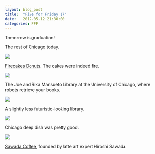 ```yaml
---
layout: blog_post
title:  "Five for Friday 17"
date:   2017-05-12 21:30:00
categories: FFF
---
```


Tomorrow is graduation!

The rest of Chicago today.

![][Firecakes]

[Firecakes Donuts](http://www.firecakesdonuts.com/). The cakes were indeed fire.

![][Library]

The Joe and Rika Mansueto Library at the University of Chicago, where robots retrieve your books.

![][Library 2]

A slightly less futuristic-looking library.

![][Lou Malnati's]

Chicago deep dish was pretty good.

![][Sawada]

[Sawada Coffee](http://sawadacoffee.com/), founded by latte art expert Hiroshi Sawada.

[Firecakes]: https://raw.githubusercontent.com/echiou/echiou.github.io-images/master/FFF/FFF18/1.jpg
[Library]: https://raw.githubusercontent.com/echiou/echiou.github.io-images/master/FFF/FFF18/2.jpg
[Library 2]: https://raw.githubusercontent.com/echiou/echiou.github.io-images/master/FFF/FFF18/3.jpg
[Lou Malnati's]: https://raw.githubusercontent.com/echiou/echiou.github.io-images/master/FFF/FFF18/4.jpg
[Sawada]: https://raw.githubusercontent.com/echiou/echiou.github.io-images/master/FFF/FFF18/5.jpg
